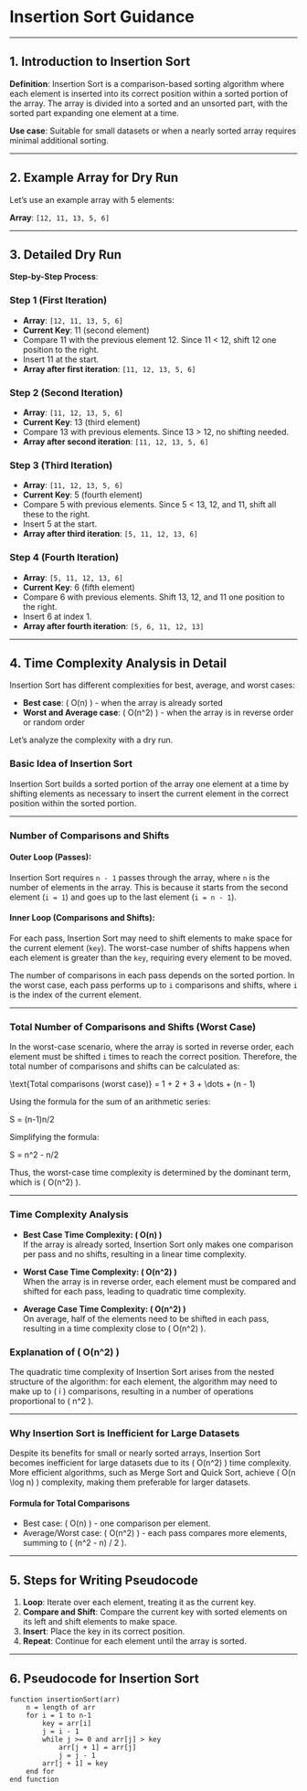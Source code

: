 # Insertion Sort Guidance

---

## 1. Introduction to Insertion Sort
**Definition**: Insertion Sort is a comparison-based sorting algorithm where each element is inserted into its correct position within a sorted portion of the array. The array is divided into a sorted and an unsorted part, with the sorted part expanding one element at a time.

**Use case**: Suitable for small datasets or when a nearly sorted array requires minimal additional sorting.

---

## 2. Example Array for Dry Run
Let’s use an example array with 5 elements:

**Array**: `[12, 11, 13, 5, 6]`

---

## 3. Detailed Dry Run

**Step-by-Step Process**:

### Step 1 (First Iteration)
- **Array**: `[12, 11, 13, 5, 6]`
- **Current Key**: 11 (second element)
- Compare 11 with the previous element 12. Since 11 < 12, shift 12 one position to the right.
- Insert 11 at the start.
- **Array after first iteration**: `[11, 12, 13, 5, 6]`

### Step 2 (Second Iteration)
- **Array**: `[11, 12, 13, 5, 6]`
- **Current Key**: 13 (third element)
- Compare 13 with previous elements. Since 13 > 12, no shifting needed.
- **Array after second iteration**: `[11, 12, 13, 5, 6]`

### Step 3 (Third Iteration)
- **Array**: `[11, 12, 13, 5, 6]`
- **Current Key**: 5 (fourth element)
- Compare 5 with previous elements. Since 5 < 13, 12, and 11, shift all these to the right.
- Insert 5 at the start.
- **Array after third iteration**: `[5, 11, 12, 13, 6]`

### Step 4 (Fourth Iteration)
- **Array**: `[5, 11, 12, 13, 6]`
- **Current Key**: 6 (fifth element)
- Compare 6 with previous elements. Shift 13, 12, and 11 one position to the right.
- Insert 6 at index 1.
- **Array after fourth iteration**: `[5, 6, 11, 12, 13]`

---

## 4. Time Complexity Analysis in Detail

Insertion Sort has different complexities for best, average, and worst cases:

- **Best case**: \( O(n) \) - when the array is already sorted
- **Worst and Average case**: \( O(n^2) \) - when the array is in reverse order or random order

Let’s analyze the complexity with a dry run.

### Basic Idea of Insertion Sort
Insertion Sort builds a sorted portion of the array one element at a time by shifting elements as necessary to insert the current element in the correct position within the sorted portion.

---

### Number of Comparisons and Shifts

#### Outer Loop (Passes):
Insertion Sort requires `n - 1` passes through the array, where `n` is the number of elements in the array. This is because it starts from the second element (`i = 1`) and goes up to the last element (`i = n - 1`).

#### Inner Loop (Comparisons and Shifts):
For each pass, Insertion Sort may need to shift elements to make space for the current element (`key`). The worst-case number of shifts happens when each element is greater than the `key`, requiring every element to be moved.

The number of comparisons in each pass depends on the sorted portion. In the worst case, each pass performs up to `i` comparisons and shifts, where `i` is the index of the current element.

---

### Total Number of Comparisons and Shifts (Worst Case)

In the worst-case scenario, where the array is sorted in reverse order, each element must be shifted `i` times to reach the correct position. Therefore, the total number of comparisons and shifts can be calculated as:


\text{Total comparisons (worst case)} = 1 + 2 + 3 + \dots + (n - 1)

Using the formula for the sum of an arithmetic series:

S = (n-1)n/2

Simplifying the formula:

S = n^2 - n/2


Thus, the worst-case time complexity is determined by the dominant term, which is \( O(n^2) \).

---

### Time Complexity Analysis

- **Best Case Time Complexity: \( O(n) \)**  
  If the array is already sorted, Insertion Sort only makes one comparison per pass and no shifts, resulting in a linear time complexity.

- **Worst Case Time Complexity: \( O(n^2) \)**  
  When the array is in reverse order, each element must be compared and shifted for each pass, leading to quadratic time complexity.

- **Average Case Time Complexity: \( O(n^2) \)**  
  On average, half of the elements need to be shifted in each pass, resulting in a time complexity close to \( O(n^2) \).

### Explanation of \( O(n^2) \)

The quadratic time complexity of Insertion Sort arises from the nested structure of the algorithm: for each element, the algorithm may need to make up to \( i \) comparisons, resulting in a number of operations proportional to \( n^2 \).

---


### Why Insertion Sort is Inefficient for Large Datasets

Despite its benefits for small or nearly sorted arrays, Insertion Sort becomes inefficient for large datasets due to its \( O(n^2) \) time complexity. More efficient algorithms, such as Merge Sort and Quick Sort, achieve \( O(n \log n) \) complexity, making them preferable for larger datasets.


#### Formula for Total Comparisons
- Best case: \( O(n) \) - one comparison per element.
- Average/Worst case: \( O(n^2) \) - each pass compares more elements, summing to \( (n^2 - n) / 2 \).

---

## 5. Steps for Writing Pseudocode

1. **Loop**: Iterate over each element, treating it as the current key.
2. **Compare and Shift**: Compare the current key with sorted elements on its left and shift elements to make space.
3. **Insert**: Place the key in its correct position.
4. **Repeat**: Continue for each element until the array is sorted.

---

## 6. Pseudocode for Insertion Sort

```plaintext
function insertionSort(arr)
    n = length of arr
    for i = 1 to n-1
        key = arr[i]
        j = i - 1
        while j >= 0 and arr[j] > key
            arr[j + 1] = arr[j]
            j = j - 1
        arr[j + 1] = key
    end for
end function
